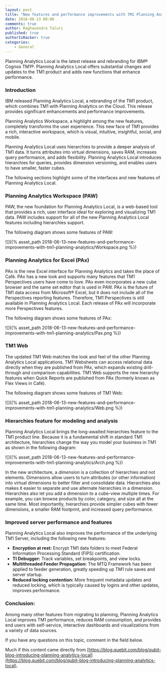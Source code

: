 ```yaml
---
layout: post
title: "New features and performance improvements with TM1 Planning Analytics"
date: 2018-06-13 00:00
comments: true
author: Raghavendra Taluri
published: true
authorIsRacker: true
categories:
    - General
---
```


Planning Analytics Local is the latest release and rebranding for IBM&reg;
Cognos TM1&reg;. Planning Analytics Local offers substantial changes and updates
to the TM1 product and adds new functions that enhance performance.

<!-- more -->

### Introduction

IBM released Planning Analytics Local, a rebranding of the  TM1 product,
which combines TM1 with Planning Analytics on the Cloud. This release provides
significant enhancements and performance improvements.

Planning Analytics Workspace, a highlight among the new features, completely
transforms the user experience. This new face of TM1 provides a rich, interactive
workspace, which is visual, intuitive, insightful, social, and mobile.

Planning Analytics Local uses hierarchies to provide a deeper analysis of TM1
data. It turns attributes into virtual dimensions, saves RAM, increases query
performance, and adds flexibility. Planning Analytics Local introduces
hierarchies for queries, provides dimension versioning, and enables users to
have smaller, faster cubes.

The following sections highlight some of the interfaces and new features of
Planning Analytics Local.

### Planning Analytics Workspace (PAW)

PAW, the new foundation for Planning Analytics Local, is a web-based tool that
provides a rich, user interface ideal for exploring and visualizing TM1 data.
PAW includes support for all of the new Planning Analytics Local features
including hierarchies support.

The following diagram shows some features of PAW:

![]({% asset_path 2018-06-13-new-features-and-performance-improvements-with-tm1-planning-analytics/Workspace.png %})

### Planning Analytics for Excel (PAx)

PAx is the new Excel interface for Planning Analytics and takes the place of
Café. PAx has a new look and supports many features that TM1 Perspectives users
have come to love. PAx even incorporates a new cube browser and the same set
editor that is used in PAW. PAx is the future of TM1 data access from Microsoft&reg;
Excel, but it does not include all of the Perspectives reporting features.
Therefore, TM1 Perspectives is still available in Planning Analytics Local.
Each release of PAx will incorporate more Perspectives features.

The following diagram shows some features of PAx:

![]({% asset_path 2018-06-13-new-features-and-performance-improvements-with-tm1-planning-analytics/Pax.png %})

### TM1 Web

The updated TM1 Web matches the look and feel of the other Planning Analytics
Local applications. TM1 Websheets can access relational data directly when they
are published from PAx, which expands existing drill-through and comparison
capabilities. TM1 Web supports the new hierarchy features when Quick Reports
are published from PAx (formerly known as Flex Views in Café).

The following diagram shows some features of TM1 Web:

![]({% asset_path 2018-06-13-new-features-and-performance-improvements-with-tm1-planning-analytics/Web.png %})

### Hierarchies feature for modeling and analysis

Planning Analytics Local brings the long-awaited hierarchies feature to the TM1
product line. Because it is a fundamental shift in standard TM1 architecture,
hierarchies change the way you model your business in TM1 as shown in the
following diagram:

![]({% asset_path 2018-06-13-new-features-and-performance-improvements-with-tm1-planning-analytics/Arch.png %})

In the new architecture, a *dimension* is a collection of hierarchies and not
elements. Dimensions allow users to turn attributes (or other information) into
virtual dimensions to better filter and consolidate data. Hierarchies also makes
it easier to separate and use alternate hierarchies in a dimension. Hierarchies
also let you add a dimension to a cube-view multiple times. For example, you
can browse products by color, category, and size all at the same time. Most
importantly, hierarchies provide simpler cubes with fewer dimensions, a smaller
RAM footprint, and increased query performance.

### Improved server performance and features

Planning Analytics Local also improves the performance of the underlying TM1
Server, including the following new features:

-	**Encryption at rest:** Encrypt TM1 data folders to meet Federal Information
   Processing Standard (FIPS)  certification.
-	**TI Debugger:** Track variables, set breakpoints, and view locks.
-	**Multithreaded Feeder Propagation:** The MTQ Framework has been applied to
   feeder generation, greatly speeding up TM1 rule saves and server startup.
-	**Reduced locking contention:** More frequent metadata updates and reduced
   locking, which is typically caused by logins and other updates, improves
   performance.


### Conclusion:

Among many other features from migrating to planning, Planning Analytics Local
improves TM1 performance, reduces RAM consumption, and provides end users with
self-service, interactive dashboards and visualizations from a variety of data
sources.

If you have any questions on this topic, comment in the field below.

Much if this content came directly from
[https://blog.quebit.com/blog/qubit-blog-introducing-planning-analytics-local](https://blog.quebit.com/blog/qubit-blog-introducing-planning-analytics-local).
